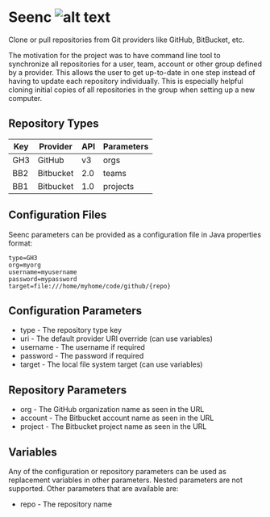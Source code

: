 [build-status]: https://travis-ci.org/avereon/seenc.svg?branch=master "Build status"

# Seenc ![alt text][build-status]

Clone or pull repositories from Git providers like GitHub, BitBucket, etc. 

The motivation for the project was to have command line tool to synchronize
all repositories for a user, team, account or other group defined by a provider. 
This allows the user to get up-to-date in one step instead of having to update 
each repository individually. This is especially helpful cloning initial copies 
of all repositories in the group when setting up a new computer.

## Repository Types

| Key | Provider  | API | Parameters |
|-----|-----------|:----|------------|
| GH3 | GitHub    | v3  | orgs       |
| BB2 | Bitbucket | 2.0 | teams      |
| BB1 | Bitbucket | 1.0 | projects   |

## Configuration Files
Seenc parameters can be provided as a configuration file in Java properties 
format:

```
type=GH3
org=myorg
username=myusername
password=mypassword
target=file:///home/myhome/code/github/{repo}
```

## Configuration Parameters
 * type - The repository type key
 * uri - The default provider URI override (can use variables)
 * username - The username if required
 * password - The password if required
 * target - The local file system target (can use variables)

## Repository Parameters
 * org - The GitHub organization name as seen in the URL
 * account - The Bitbucket account name as seen in the URL
 * project - The Bitbucket project name as seen in the URL

## Variables
Any of the configuration or repository parameters can be used as replacement 
variables in other parameters. Nested parameters are not supported. Other
parameters that are available are:
 * repo - The repository name